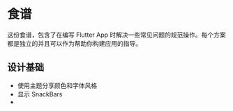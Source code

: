 # 食谱

这份食谱，包含了在编写 Flutter App 时解决一些常见问题的规范操作。每个方案都是独立的并且可以作为帮助你构建应用的指导。

## 设计基础

* 使用主题分享颜色和字体风格
* 显示 SnackBars
* 


